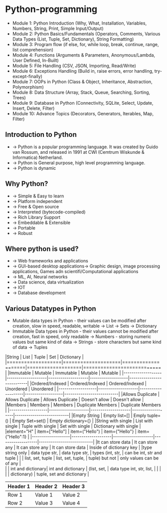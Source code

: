 # Python-programming

* Module 1: Python Introduction (Why, What, Installation, Variables, Numbers, String, Print, Simple Input/Output)
* Module 2: Python Basics/Fundamentals (Operators, Comments, Various Data Types (List, Tuple, Set, Dictionary), String Formatting)
* Module 3: Program flow (if else, for, while loop, break, continue, range, list comprehension)
* Module 4: Functions (Arguments & Parameters, Anonymous/Lambda, User Defined, In-Built)
* Module 5: File Handling (CSV, JSON, Importing, Read/Write)
* Module 6: Exceptions Handling (Build in, raise errors, error handling, try-except-finally)
* Module 7: OOPs in Python (Class & Object, Inheritance, Abstraction, Polymorphism)
* Module 8: Data Structure (Array, Stack, Queue, Searching, Sorting, Trees)
* Module 9: Database in Python (Connectivity, SQLite, Select, Update, Insert, Delete, Filter)
* Module 10: Advance Topics (Decorators, Generators, Iterables, Map, Filter)

## Introduction to Python
* -> Python is a popular programming language. It was created by Guido van Rossum, and released in 1991 at CWI (Cemtrum Wiskunde & Informatica) Netherland.
* -> Python is General purpose, high level programming language.
* -> Python is dynamic

## Why Python?
* -> Simple & Easy to learn
* -> Platform independent
* -> Free & Open source
* -> Interpreted (bytecode-compiled)
* -> Rich Library Support
* -> Embeddable & Extensible
* -> Portable
* -> Robust

## Where python is used?
* -> Web frameworks and applications
* -> GUI-based desktop applications-> Graphic design, image processing applications, Games adn scientifi/Computational applications
* -> ML, AI, Neural networks
* -> Data science, data virtualization
* -> IOT 
* -> Database development

## Various Datatypes in Python
* Mutable data types in Python - their values can be modified after creation, slow in speed, readable, writable
-> List
-> Sets
-> Dictionary
* Immutable Data types in Python - their values cannot be modified after creation, fast in speed, only readable
-> Numbers - storing numeric values but same kind of data
-> Strings - store characters but same kind of data
-> Tuples


|String             |  List              | Tuple              | Set               | Dictionary                |
|===================|====================|====================|===================|===========================|
|Immutable          |  Mutable           | Immutable          | Mutable           | Mutable                   |
|-------------------|--------------------|--------------------|-------------------|---------------------------|
|Ordered/Indexed    |  Ordered/Indexed   | Ordered/Indexed    | Unordered         | Unordered                 |
|-------------------|--------------------|--------------------|-------------------|---------------------------|
|Allows Duplicate   |  Allows Duplicate  | Allows Duplicate   | Doesn't allow     | Doesn't allow             |
|Members            |  Members           | Members            | Duplicate Members | Duplicate Members         |
|-------------------|--------------------|--------------------|-------------------|---------------------------|
|Empty String       |  Empty list=[]     | Emply tuple=()     | Empty Set=set()   | Empty dictionary={}       |
|String with single |  List with single  | Tuple with single  | Set with single   | Dictionary with single    |
|element="H"        |  item=["Hello"]    | item=("Hello")     | item={"Hello"}    | item={"Hello":1}          |
|-------------------|--------------------|--------------------|-------------------|---------------------------|
|It can store data  |  It can store any  | It can store any   | It can store data | Inside of dictionary key  |
|type string only   |  data type str,    | data type str,     | types (int, str,  | can be int, str and tuple |
|                   |  list, set, tuple  | list, set, tuple,  | tuple) but not    | only values can be of any |    
|                   |  int and dictionary| int and dictionary | (list, set,       | data type int, str, list, |
|                   |                    |                    | dictionary)       | tuple, set and dictionary |

| Header 1 | Header 2 | Header 3 |
|----------|----------|----------|
| Row 1    | Value 1  | Value 2  |
| Row 2    | Value 3  | Value 4  |

